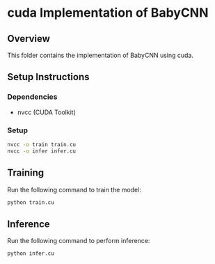# cuda Implementation of BabyCNN

## Overview
This folder contains the implementation of BabyCNN using cuda.

## Setup Instructions
### Dependencies
- nvcc (CUDA Toolkit)

### Setup
```sh
nvcc -o train train.cu
nvcc -o infer infer.cu
```

## Training
Run the following command to train the model:
```sh
python train.cu
```

## Inference
Run the following command to perform inference:
```sh
python infer.cu
```
